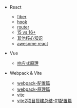 - React
  - [fiber](react/react01-fiber.md)
  - [hook](react/react02-hook.md)
  - [router](react/react03-router.md)
  <!-- - [redux](prototype.md) -->
  - [15 vs 16+](react/react04-15vs16+.md)
  - [其他核心知识](react/react05-others.md)
  - [awesome react](react/react06-github合集.md)

- Vue
  - [响应式原理](vue/vue01-proxy.md)

- Webpack & Vite
  - [webpack-配置篇](webpack&vite/01-webpack01-配置篇.md)
  - [webpack-原理篇](webpack&vite/04-webpack02-原理篇.md)
  - [vite](webpack&vite/02-vite.md)
  - [vite2项目搭建总结-01配置篇](webpack&vite/03-vite搭建项目记录01.md)